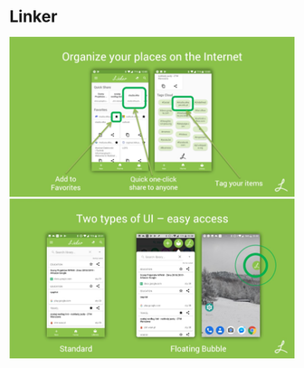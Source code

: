# Linker

<div align="center">
  <img src="img/organize_your_places.jpg"/>
</div>


<div align="center">
  <img src="img/two_types_of_ui.jpg"/>
</div>
